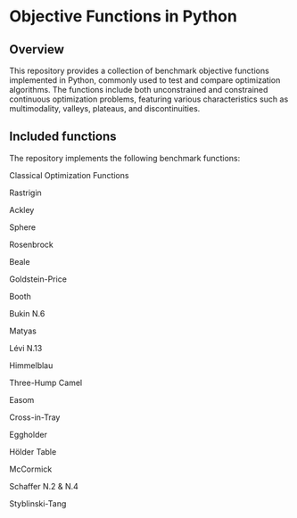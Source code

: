 # Objective Functions in Python
## Overview

This repository provides a collection of benchmark objective functions implemented in Python, commonly used to test and compare optimization algorithms. The functions include both unconstrained and constrained continuous optimization problems, featuring various characteristics such as multimodality, valleys, plateaus, and discontinuities.

## Included functions

The repository implements the following benchmark functions:

Classical Optimization Functions

Rastrigin

Ackley

Sphere

Rosenbrock

Beale

Goldstein-Price

Booth

Bukin N.6

Matyas

Lévi N.13

Himmelblau

Three-Hump Camel

Easom

Cross-in-Tray

Eggholder

Hölder Table

McCormick

Schaffer N.2 & N.4

Styblinski-Tang
